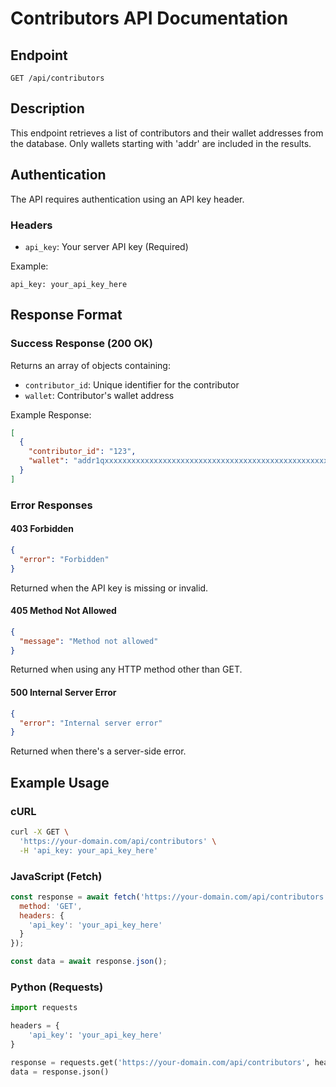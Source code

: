 # Contributors API Documentation

## Endpoint
```
GET /api/contributors
```

## Description
This endpoint retrieves a list of contributors and their wallet addresses from the database. Only wallets starting with 'addr' are included in the results.

## Authentication
The API requires authentication using an API key header.

### Headers
- `api_key`: Your server API key (Required)

Example:
```
api_key: your_api_key_here
```

## Response Format

### Success Response (200 OK)
Returns an array of objects containing:
- `contributor_id`: Unique identifier for the contributor
- `wallet`: Contributor's wallet address

Example Response:
```json
[
  {
    "contributor_id": "123",
    "wallet": "addr1qxxxxxxxxxxxxxxxxxxxxxxxxxxxxxxxxxxxxxxxxxxxxxxxxxxxxxxxxxxx"
  }
]
```

### Error Responses

#### 403 Forbidden
```json
{
  "error": "Forbidden"
}
```
Returned when the API key is missing or invalid.

#### 405 Method Not Allowed
```json
{
  "message": "Method not allowed"
}
```
Returned when using any HTTP method other than GET.

#### 500 Internal Server Error
```json
{
  "error": "Internal server error"
}
```
Returned when there's a server-side error.

## Example Usage

### cURL
```bash
curl -X GET \
  'https://your-domain.com/api/contributors' \
  -H 'api_key: your_api_key_here'
```

### JavaScript (Fetch)
```javascript
const response = await fetch('https://your-domain.com/api/contributors', {
  method: 'GET',
  headers: {
    'api_key': 'your_api_key_here'
  }
});

const data = await response.json();
```

### Python (Requests)
```python
import requests

headers = {
    'api_key': 'your_api_key_here'
}

response = requests.get('https://your-domain.com/api/contributors', headers=headers)
data = response.json()
```